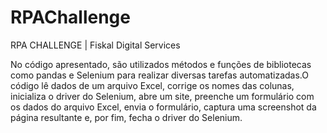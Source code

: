 # RPAChallenge
RPA CHALLENGE | Fiskal Digital Services

No código apresentado, são utilizados métodos e funções de bibliotecas como pandas e Selenium para realizar diversas tarefas automatizadas.O código lê dados de um arquivo Excel, corrige os nomes das colunas, inicializa o driver do Selenium, abre um site, preenche um formulário com os dados do arquivo Excel, envia o formulário, captura uma screenshot da página resultante e, por fim, fecha o driver do Selenium.
